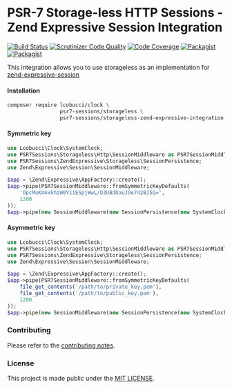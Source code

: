 # PSR-7 Storage-less HTTP Sessions - Zend Expressive Session Integration

[![Build Status](https://travis-ci.org/psr7-sessions/storageless-zend-expressive-integration.svg)](https://travis-ci.org/psr7-sessions/storageless-zend-expressive-integration)
[![Scrutinizer Code Quality](https://scrutinizer-ci.com/g/psr7-sessions/storageless-zend-expressive-integration/badges/quality-score.png?b=master)](https://scrutinizer-ci.com/g/psr7-sessions/storageless-zend-expressive-integration/?branch=master)
[![Code Coverage](https://scrutinizer-ci.com/g/psr7-sessions/storageless-zend-expressive-integration/badges/coverage.png?b=master)](https://scrutinizer-ci.com/g/psr7-sessions/storageless-zend-expressive-integration/?branch=master)
[![Packagist](https://img.shields.io/packagist/v/psr7-sessions/storageless-zend-expressive-integration.svg)](https://packagist.org/packages/psr7-sessions/storageless-zend-expressive-integration)
[![Packagist](https://img.shields.io/packagist/vpre/psr7-sessions/storageless-zend-expressive-integration.svg)](https://packagist.org/packages/psr7-sessions/storageless-zend-expressive-integration)

This integration allows you to use storageless as an implementation for [zend-expressive-session][1]

#### Installation

```sh
composer require lcobucci/clock \
                 psr7-sessions/storageless \
                 psr7-sessions/storageless-zend-expressive-integration
```

#### Symmetric key

```php
use Lcobucci\Clock\SystemClock;
use PSR7Sessions\Storageless\Http\SessionMiddleware as PSR7SessionMiddleware;
use PSR7Sessions\ZendExpressive\Storageless\SessionPersistence;
use Zend\Expressive\Session\SessionMiddleware;

$app = \Zend\Expressive\AppFactory::create();
$app->pipe(PSR7SessionMiddleware::fromSymmetricKeyDefaults(
    'OpcMuKmoxkhzW0Y1iESpjWwL/D3UBdDauJOe742BJ5Q=',
    1200
));
$app->pipe(new SessionMiddleware(new SessionPersistence(new SystemClock())));
```

#### Asymmetric key

```php
use Lcobucci\Clock\SystemClock;
use PSR7Sessions\Storageless\Http\SessionMiddleware as PSR7SessionMiddleware;
use PSR7Sessions\ZendExpressive\Storageless\SessionPersistence;
use Zend\Expressive\Session\SessionMiddleware;

$app = \Zend\Expressive\AppFactory::create();
$app->pipe(PSR7SessionMiddleware::fromSymmetricKeyDefaults(
    file_get_contents('/path/to/private_key.pem'),
    file_get_contents('/path/to/public_key.pem'),
    1200
));
$app->pipe(new SessionMiddleware(new SessionPersistence(new SystemClock())));
```

[1]: https://github.com/zendframework/zend-expressive-session

### Contributing

Please refer to the [contributing notes](CONTRIBUTING.md).

### License

This project is made public under the [MIT LICENSE](LICENSE).
